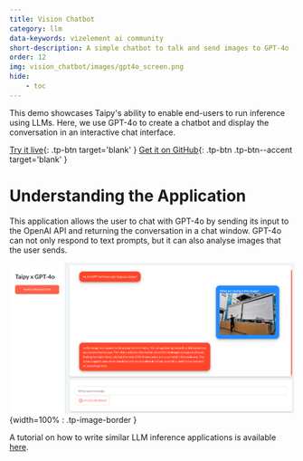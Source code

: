 ```yaml
---
title: Vision Chatbot
category: llm
data-keywords: vizelement ai community
short-description: A simple chatbot to talk and send images to GPT-4o
order: 12
img: vision_chatbot/images/gpt4o_screen.png
hide:
    - toc
---
```

This demo showcases Taipy's ability to enable end-users to run inference using LLMs. Here, we
use GPT-4o to create a chatbot and display the conversation in an interactive chat interface.

[Try it live](https://gpt-4o-chat.taipy.cloud/){: .tp-btn target='blank' }
[Get it on GitHub](https://github.com/Avaiga/demo-gpt-4o){: .tp-btn .tp-btn--accent target='blank' }

# Understanding the Application

This application allows the user to chat with GPT-4o by sending
its input to the OpenAI API and returning the conversation in
a chat window. GPT-4o can not only respond to text prompts,
but it can also analyse images that the user sends.

![ChatBot](images/gpt4o_screen.png){width=100% : .tp-image-border }

A tutorial on how to write similar
LLM inference applications is available
[here](../../../tutorials/fundamentals/4_chatbot/index.md).
